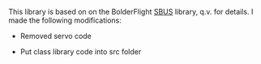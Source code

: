 This library is based on on the BolderFlight [SBUS](https://github.com/bolderflight/SBUS)
library, q.v. for details.  I made the following modifications:

* Removed servo code

* Put class library code into src folder
